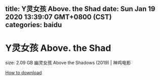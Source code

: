 
title: Y灵女孩 Above. the Shad
date: Sun Jan 19 2020 13:39:07 GMT+0800 (CST)    
categories: baidu
---

# Y灵女孩 Above. the Shad
size: 2.09 GB
 幽灵女孩 Above the Shadows (2019) | 神鸡电影
 

[How to download](https://bpcam.bemobtrk.com/go/2ceec3aa-1ca2-46d6-b9ff-aaa5c184517c?jno=1582)